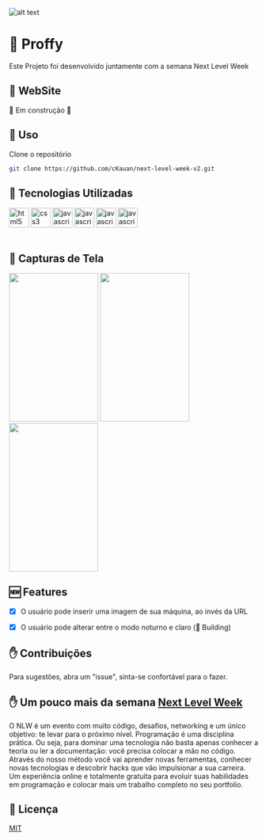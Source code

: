 ![alt text](https://github.com/cKauan/next-level-week-v2/blob/master/github/notebook.png)
# :rocket: Proffy
Este Projeto foi desenvolvido juntamente com a semana Next Level Week

## :bookmark: WebSite
:hammer: Em construção :hammer:

## :closed_book: Uso

Clone o repositório

```bash
git clone https://github.com/cKauan/next-level-week-v2.git
```

## :brain: Tecnologias Utilizadas 
<p align="left">
  <img src="https://devicons.github.io/devicon/devicon.git/icons/html5/html5-original-wordmark.svg" alt="html5" width="40" height="40"/> 
  <img src="https://devicons.github.io/devicon/devicon.git/icons/css3/css3-original-wordmark.svg" alt="css3" width="40" height="40"/>
  <img src="https://devicons.github.io/devicon/devicon.git/icons/javascript/javascript-original.svg" alt="javascript" width="40" height="40"/>
  <img src="https://devicons.github.io/devicon/devicon.git/icons/nodejs/nodejs-original.svg" alt="javascript" width="40" height="40"/>
  <img src="https://devicons.github.io/devicon/devicon.git/icons/express/express-original.svg" alt="javascript" width="40" height="40"/>
  <img src="https://devicons.github.io/devicon/devicon.git/icons/mysql/mysql-original-wordmark.svg" alt="javascript" width="40" height="40"/>
  <br>
  <br>
</p>

## :iphone: Capturas de Tela
<img src="https://github.com/cKauan/next-level-week-v2/blob/master/github/smartphone.jpg" width="180" height="300"> <img src="https://github.com/cKauan/next-level-week-v2/blob/master/github/smartphone-2.jpg" width="180" height="300"> <img src="https://github.com/cKauan/next-level-week-v2/blob/master/github/smartphone-3.jpg" width="180" height="300">

## :new: Features
- [x] O usuário pode inserir uma imagem de sua máquina, ao invés da URL

- [x] O usuário pode alterar entre o modo noturno e claro (:hammer: Building)

## :raised_hand: Contribuições
Para sugestões, abra um "issue", sinta-se confortável para o fazer.

## :raised_hand: Um pouco mais da semana <a href="https://rocketseat.com.br">Next Level Week<a/>

O  NLW é um evento com muito código, desafios, networking e um único objetivo: te levar para o próximo nível.
Programação é uma disciplina prática. Ou seja, para dominar uma tecnologia não basta apenas conhecer a teoria ou ler a documentação: você precisa colocar a mão no código.
Através do nosso método você vai aprender novas ferramentas, conhecer novas tecnologias e descobrir hacks que vão impulsionar a sua carreira.
Um experiência online e totalmente gratuita para evoluir suas habilidades em programação e colocar mais um trabalho completo no seu portfolio.

## :scroll: Licença
[MIT](https://choosealicense.com/licenses/mit/)
